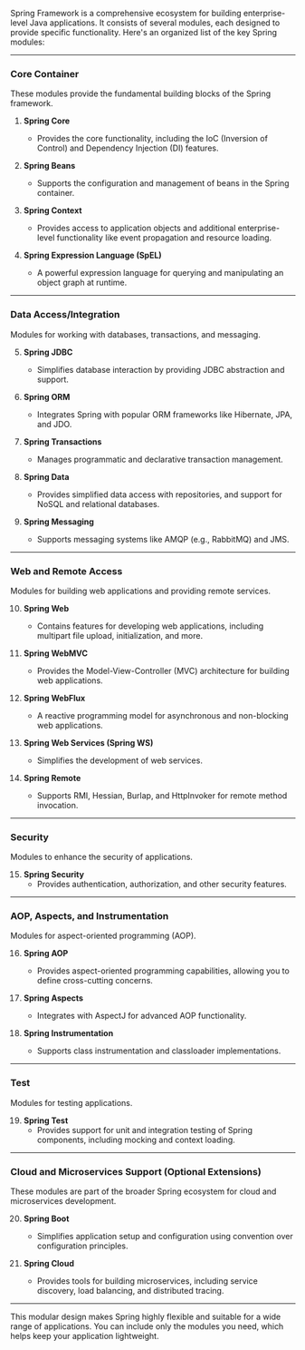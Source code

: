 Spring Framework is a comprehensive ecosystem for building enterprise-level Java applications. It consists of several modules, each designed to provide specific functionality. Here's an organized list of the key Spring modules:

---

### **Core Container**
These modules provide the fundamental building blocks of the Spring framework.

1. **Spring Core**
    - Provides the core functionality, including the IoC (Inversion of Control) and Dependency Injection (DI) features.

2. **Spring Beans**
    - Supports the configuration and management of beans in the Spring container.

3. **Spring Context**
    - Provides access to application objects and additional enterprise-level functionality like event propagation and resource loading.

4. **Spring Expression Language (SpEL)**
    - A powerful expression language for querying and manipulating an object graph at runtime.

---

### **Data Access/Integration**
Modules for working with databases, transactions, and messaging.

5. **Spring JDBC**
    - Simplifies database interaction by providing JDBC abstraction and support.

6. **Spring ORM**
    - Integrates Spring with popular ORM frameworks like Hibernate, JPA, and JDO.

7. **Spring Transactions**
    - Manages programmatic and declarative transaction management.

8. **Spring Data**
    - Provides simplified data access with repositories, and support for NoSQL and relational databases.

9. **Spring Messaging**
    - Supports messaging systems like AMQP (e.g., RabbitMQ) and JMS.

---

### **Web and Remote Access**
Modules for building web applications and providing remote services.

10. **Spring Web**
    - Contains features for developing web applications, including multipart file upload, initialization, and more.

11. **Spring WebMVC**
    - Provides the Model-View-Controller (MVC) architecture for building web applications.

12. **Spring WebFlux**
    - A reactive programming model for asynchronous and non-blocking web applications.

13. **Spring Web Services (Spring WS)**
    - Simplifies the development of web services.

14. **Spring Remote**
    - Supports RMI, Hessian, Burlap, and HttpInvoker for remote method invocation.

---

### **Security**
Modules to enhance the security of applications.

15. **Spring Security**
    - Provides authentication, authorization, and other security features.

---

### **AOP, Aspects, and Instrumentation**
Modules for aspect-oriented programming (AOP).

16. **Spring AOP**
    - Provides aspect-oriented programming capabilities, allowing you to define cross-cutting concerns.

17. **Spring Aspects**
    - Integrates with AspectJ for advanced AOP functionality.

18. **Spring Instrumentation**
    - Supports class instrumentation and classloader implementations.

---

### **Test**
Modules for testing applications.

19. **Spring Test**
    - Provides support for unit and integration testing of Spring components, including mocking and context loading.

---

### **Cloud and Microservices Support (Optional Extensions)**
These modules are part of the broader Spring ecosystem for cloud and microservices development.

20. **Spring Boot**
    - Simplifies application setup and configuration using convention over configuration principles.

21. **Spring Cloud**
    - Provides tools for building microservices, including service discovery, load balancing, and distributed tracing.

---

This modular design makes Spring highly flexible and suitable for a wide range of applications. You can include only the modules you need, which helps keep your application lightweight.